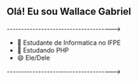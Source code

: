 ## Olá! Eu sou Wallace Gabriel

------------------------------------->
- 🔭 Estudante de Informatica no IFPE
- 🌱 Estudando PHP
- 😄 Ele/Dele

------------------------------------->
